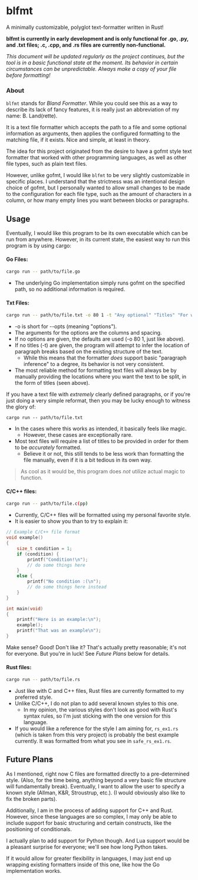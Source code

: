 # blfmt

A minimally customizable, polyglot text-formatter written in Rust!

**blfmt is currently in early development and is only functional for .go, .py, and .txt files; .c, .cpp, and .rs files are currently non-functional.**

*This document will be updated regularly as the project continues, but the tool is in a basic functional state at the moment. Its behavior in certain circumstances can be unpredictable. Always make a copy of your file before formatting!*

### About

`blfmt` stands for *Bland Formatter*. While you could see this as a way to describe its lack of fancy features, it is really just an abbreviation of my name: B. Land(rette).

It is a text file formatter which accepts the path to a file and some optional information as arguments, then applies the configured formatting to the matching file, if it exists.  Nice and simple, at least in theory. 

The idea for this project originated from the desire to have a gofmt style text formatter that worked with other programming languages, as well as other file types, such as plain text files. 

However, unlike gofmt, I would like `blfmt` to be very slightly customizable in specific places. I understand that the strictness was an intentional design choice of gofmt, but I personally wanted to allow small changes to be made to the configuration for each file type, such as the amount of characters in a column, or how many empty lines you want between blocks or paragraphs.

## Usage

Eventually, I would like this program to be its own executable which can be run from anywhere. 
However, in its current state, the easiest way to run this program is by using cargo:

#### Go Files:
```bash
cargo run -- path/to/file.go
```
 - The underlying Go implementation simply runs gofmt on the specified path, 
    so no additional information is required.

#### Txt Files:
```bash
cargo run -- path/to/file.txt -o 80 1 -t "Any optional" "Titles" "For where" "You want" "The file split"
```
 - -o is short for --opts (meaning "options").
 - The arguments for the options are the columns and spacing. 
 - If no options are given, the defaults are used (-o 80 1, just like above).
 - If no titles (-t) are given, the program will attempt to infer the location of 
    paragraph breaks based on the existing structure of the text.
    - While this means that the formatter *does* support basic "paragraph inference" 
        to a degree, its behavior is not very consistent. 
 - The most reliable method for formatting text files will always be by manually 
    providing the locations where you want the text to be split, in the form of 
    titles (seen above).

If you have a text file with *extremely* clearly defined paragraphs, 
or if you're just doing a very simple reformat, then you may be lucky enough 
to witness the glory of:
```
cargo run -- path/to/file.txt
```
 - In the cases where this works as intended, it basically feels like magic. 
    - However, these cases are exceptionally rare.
 - Most text files will require a list of titles to be provided in order for them
    to be *accurately* formatted. 
    - Believe it or not, this still tends to be less work than formatting the file manually,
        even if it is a bit tedious in its own way.

 > As cool as it would be, this program does *not* utilize actual magic to function.

#### C/C++ files:
```bash
cargo run -- path/to/file.c(pp)
```

 - Currently, C/C++ files will be formatted using my personal favorite style. 
 - It is easier to show you than to try to explain it:
```c
// Example C/C++ file format
void example()
{
    size_t condition = 1;
    if (condition) {
        printf("Condition!\n");
        // do some things here
    }
    else {
        printf("No condition :(\n");
        // do some things here instead
    }
}

int main(void)
{
    printf("Here is an example:\n");
    example();
    printf("That was an example\n");
}
```
Make sense? Good!
Don't like it? That's actually pretty reasonable; it's not for everyone. 
But you're in luck! See *Future Plans* below for details.

#### Rust files:
```bash
cargo run -- path/to/file.rs
```
 
 - Just like with C and C++ files, Rust files are currently formatted to my preferred style.
 - Unlike C/C++, I do not plan to add several known styles to this one.
     - In my opinion, the various styles don't look as good with Rust's syntax rules, so I'm just sticking with the one version for this language.
 - If you would like a reference for the style I am aiming for, `rs_ex1.rs` (which is taken from this very project) is probably the best example currently. It was formatted from what you see in `safe_rs_ex1.rs`.

## Future Plans

As I mentioned, right now C files are formatted directly to a pre-determined style. 
(Also, for the time being, anything beyond a very basic file structure will fundamentally break).
Eventually, I want to allow the user to specify a known style (Allman, K&R, Stroustrup, etc.).
(I would obviously also like to fix the broken parts).

Additionally, I am in the process of adding support for C++ and Rust. 
However, since these languages are so complex, I may only be able to include support for basic
structuring and certain constructs, like the positioning of conditionals.

I actually plan to add support for Python though. 
And Lua support would be a pleasant surprise for everyone; 
we'll see how long Python takes.  

If it would allow for greater flexibility in languages, I may just end up wrapping existing formatters inside of this one, like how the Go implementation works. 

